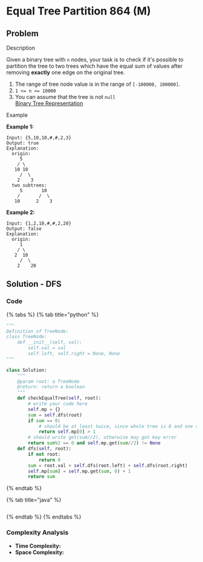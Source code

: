 # Equal Tree Partition 864 (M)

## Problem

Description

Given a binary tree with `n` nodes, your task is to check if it's possible to partition the tree to two trees which have the equal sum of values after removing **exactly** one edge on the original tree.

1. The range of tree node value is in the range of `[-100000, 100000]`.
2. `1 <= n <= 10000`
3. You can assume that the tree is not `null`\
   [Binary Tree Representation](https://www.lintcode.com/help/binary-tree-representation/)

Example

**Example 1:**

```
Input: {5,10,10,#,#,2,3}
Output: true
Explanation:
  origin:
     5
    / \
   10 10
     /  \
    2    3
  two subtrees:
     5       10
    /       /  \
   10      2    3
```

**Example 2:**

```
Input: {1,2,10,#,#,2,20}
Output: false
Explanation:
  origin:
     1
    / \
   2  10
     /  \
    2    20
```

## Solution - DFS

### Code

{% tabs %}
{% tab title="python" %}
```python
"""
Definition of TreeNode:
class TreeNode:
    def __init__(self, val):
        self.val = val
        self.left, self.right = None, None
"""

class Solution:
    """
    @param root: a TreeNode
    @return: return a boolean
    """
    def checkEqualTree(self, root):
        # write your code here
        self.mp = {}
        sum = self.dfs(root)
        if sum == 0:
            # should be at least twice, since whole tree is 0 and one subtree is 0 
            return self.mp[0] > 1
        # should write get(sum//2), otherwise may got key error
        return sum%2 == 0 and self.mp.get(sum//2) != None
    def dfs(self, root):
        if not root:
            return 0
        sum = root.val + self.dfs(root.left) + self.dfs(root.right)
        self.mp[sum] = self.mp.get(sum, 0) + 1
        return sum

```
{% endtab %}

{% tab title="java" %}
```
```
{% endtab %}
{% endtabs %}

### Complexity Analysis

* **Time Complexity:**
* **Space Complexity:**
